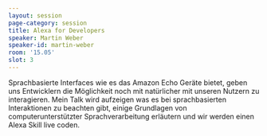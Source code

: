 ```yaml
---
layout: session
page-category: session
title: Alexa for Developers
speaker: Martin Weber
speaker-id: martin-weber
room: '15.05'
slot: 3
---
```


Sprachbasierte Interfaces wie es das Amazon Echo Geräte bietet, geben uns Entwicklern die Möglichkeit noch mit natürlicher mit unseren Nutzern zu interagieren. Mein Talk wird aufzeigen was es bei sprachbasierten Interaktionen zu beachten gibt, einige Grundlagen von computerunterstützter Sprachverarbeitung erläutern und wir werden einen Alexa Skill live coden.